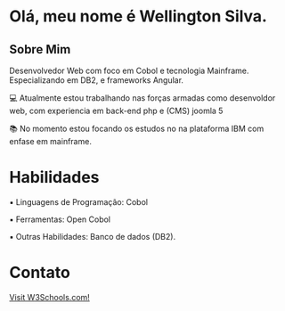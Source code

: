 <!DOCTYPE html>
<h1>Olá, meu nome é Wellington Silva.</h1>
<h2>Sobre Mim</h2>
<body>
<p>Desenvolvedor Web com foco em Cobol e tecnologia Mainframe. Especializando em DB2, e frameworks Angular.</p>

<p> 💻 Atualmente estou trabalhando nas forças armadas como desenvoldor web, com experiencia em back-end php e (CMS) joomla 5</p>
<p> 📚 No momento estou focando os estudos no na plataforma IBM com enfase em mainframe.</p>

<h1>Habilidades</h1>

<p> ▪ Linguagens de Programação: Cobol</p>
<p> ▪ Ferramentas: Open Cobol</p>
<p> ▪ Outras Habilidades: Banco de dados (DB2).</p>

<h1>Contato</h1>
<a href="https://img.shields.io/badge/Twitter-1DA1F2?style=for-the-badge&logo=twitter&logoColor=white">Visit W3Schools.com!</a>



</body>

</html>


